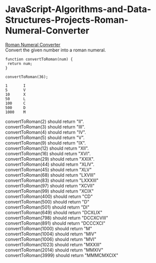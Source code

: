 # JavaScript-Algorithms-and-Data-Structures-Projects-Roman-Numeral-Converter
[Roman Numeral Converter](https://learn.freecodecamp.org/javascript-algorithms-and-data-structures/javascript-algorithms-and-data-structures-projects/roman-numeral-converter "Free Code Camp")  
Convert the given number into a roman numeral.  
```
function convertToRoman(num) {
 return num;
}

convertToRoman(36);
```
```
1       I  
5       V  
10      X  
50      L  
100     C  
500     D  
1000    M  
```
convertToRoman(2) should return "II".  
convertToRoman(3) should return "III".  
convertToRoman(4) should return "IV".  
convertToRoman(5) should return "V".  
convertToRoman(9) should return "IX".  
convertToRoman(12) should return "XII".  
convertToRoman(16) should return "XVI".  
convertToRoman(29) should return "XXIX".  
convertToRoman(44) should return "XLIV".  
convertToRoman(45) should return "XLV"  
convertToRoman(68) should return "LXVIII"  
convertToRoman(83) should return "LXXXIII"  
convertToRoman(97) should return "XCVII"  
convertToRoman(99) should return "XCIX"  
convertToRoman(400) should return "CD"  
convertToRoman(500) should return "D"  
convertToRoman(501) should return "DI"  
convertToRoman(649) should return "DCXLIX"  
convertToRoman(798) should return "DCCXCVIII"  
convertToRoman(891) should return "DCCCXCI"  
convertToRoman(1000) should return "M"  
convertToRoman(1004) should return "MIV"  
convertToRoman(1006) should return "MVI"  
convertToRoman(1023) should return "MXXIII"  
convertToRoman(2014) should return "MMXIV"  
convertToRoman(3999) should return "MMMCMXCIX"  
